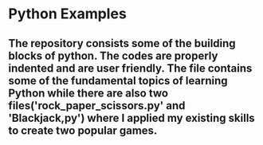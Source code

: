 ﻿# Python Examples 
 ## The repository consists some of the building blocks of python. The codes are properly indented and are user friendly. The file contains some of the fundamental topics of learning Python while there are also two files('rock_paper_scissors.py' and 'Blackjack,py') where I applied my existing skills to create two popular games.
